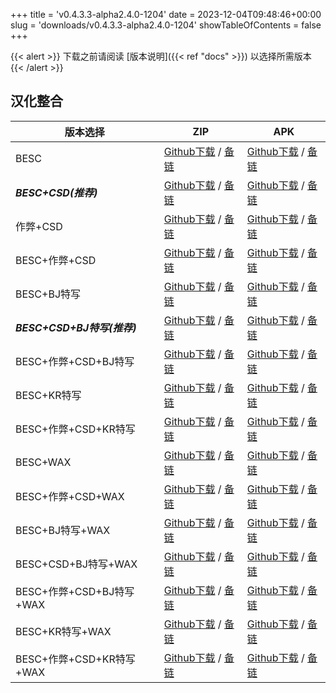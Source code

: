 
+++
title = 'v0.4.3.3-alpha2.4.0-1204'
date = 2023-12-04T09:48:46+00:00
slug = 'downloads/v0.4.3.3-alpha2.4.0-1204'
showTableOfContents = false
+++

{{< alert >}}
下载之前请阅读 [版本说明]({{< ref "docs" >}}) 以选择所需版本
{{< /alert >}}

## 汉化整合

|         版本选择          |                                                                                                                                                                              ZIP                                                                                                                                                                               |                                                                                                                                                                              APK                                                                                                                                                                               |
|---------------------------|----------------------------------------------------------------------------------------------------------------------------------------------------------------------------------------------------------------------------------------------------------------------------------------------------------------------------------------------------------------|----------------------------------------------------------------------------------------------------------------------------------------------------------------------------------------------------------------------------------------------------------------------------------------------------------------------------------------------------------------|
|BESC                       |[Github下载](https://github.com/DoL-Lyra/Lyra/releases/download/v0.4.3.3-alpha2.4.0-1204/DoL-0.4.3.3-chsmods-a2.4.0-besc-1204.zip ) / [备链](https://mirror.ghproxy.com/https://github.com/DoL-Lyra/Lyra/releases/download/v0.4.3.3-alpha2.4.0-1204/DoL-0.4.3.3-chsmods-a2.4.0-besc-1204.zip )                                                  |[Github下载](https://github.com/DoL-Lyra/Lyra/releases/download/v0.4.3.3-alpha2.4.0-1204/DoL-0.4.3.3-chsmods-a2.4.0-besc-1204.apk ) / [备链](https://mirror.ghproxy.com/https://github.com/DoL-Lyra/Lyra/releases/download/v0.4.3.3-alpha2.4.0-1204/DoL-0.4.3.3-chsmods-a2.4.0-besc-1204.apk )                                                  |
|***BESC+CSD(推荐)***       |[Github下载](https://github.com/DoL-Lyra/Lyra/releases/download/v0.4.3.3-alpha2.4.0-1204/DoL-0.4.3.3-chsmods-a2.4.0-besc-csd-1204.zip ) / [备链](https://mirror.ghproxy.com/https://github.com/DoL-Lyra/Lyra/releases/download/v0.4.3.3-alpha2.4.0-1204/DoL-0.4.3.3-chsmods-a2.4.0-besc-csd-1204.zip )                                          |[Github下载](https://github.com/DoL-Lyra/Lyra/releases/download/v0.4.3.3-alpha2.4.0-1204/DoL-0.4.3.3-chsmods-a2.4.0-besc-csd-1204.apk ) / [备链](https://mirror.ghproxy.com/https://github.com/DoL-Lyra/Lyra/releases/download/v0.4.3.3-alpha2.4.0-1204/DoL-0.4.3.3-chsmods-a2.4.0-besc-csd-1204.apk )                                          |
|作弊+CSD                   |[Github下载](https://github.com/DoL-Lyra/Lyra/releases/download/v0.4.3.3-alpha2.4.0-1204/DoL-0.4.3.3-chsmods-a2.4.0-cheat-csd-1204.zip ) / [备链](https://mirror.ghproxy.com/https://github.com/DoL-Lyra/Lyra/releases/download/v0.4.3.3-alpha2.4.0-1204/DoL-0.4.3.3-chsmods-a2.4.0-cheat-csd-1204.zip )                                        |[Github下载](https://github.com/DoL-Lyra/Lyra/releases/download/v0.4.3.3-alpha2.4.0-1204/DoL-0.4.3.3-chsmods-a2.4.0-cheat-csd-1204.apk ) / [备链](https://mirror.ghproxy.com/https://github.com/DoL-Lyra/Lyra/releases/download/v0.4.3.3-alpha2.4.0-1204/DoL-0.4.3.3-chsmods-a2.4.0-cheat-csd-1204.apk )                                        |
|BESC+作弊+CSD              |[Github下载](https://github.com/DoL-Lyra/Lyra/releases/download/v0.4.3.3-alpha2.4.0-1204/DoL-0.4.3.3-chsmods-a2.4.0-besc-cheat-csd-1204.zip ) / [备链](https://mirror.ghproxy.com/https://github.com/DoL-Lyra/Lyra/releases/download/v0.4.3.3-alpha2.4.0-1204/DoL-0.4.3.3-chsmods-a2.4.0-besc-cheat-csd-1204.zip )                              |[Github下载](https://github.com/DoL-Lyra/Lyra/releases/download/v0.4.3.3-alpha2.4.0-1204/DoL-0.4.3.3-chsmods-a2.4.0-besc-cheat-csd-1204.apk ) / [备链](https://mirror.ghproxy.com/https://github.com/DoL-Lyra/Lyra/releases/download/v0.4.3.3-alpha2.4.0-1204/DoL-0.4.3.3-chsmods-a2.4.0-besc-cheat-csd-1204.apk )                              |
|BESC+BJ特写                |[Github下载](https://github.com/DoL-Lyra/Lyra/releases/download/v0.4.3.3-alpha2.4.0-1204/DoL-0.4.3.3-chsmods-a2.4.0-besc-sideviewbj-1204.zip ) / [备链](https://mirror.ghproxy.com/https://github.com/DoL-Lyra/Lyra/releases/download/v0.4.3.3-alpha2.4.0-1204/DoL-0.4.3.3-chsmods-a2.4.0-besc-sideviewbj-1204.zip )                            |[Github下载](https://github.com/DoL-Lyra/Lyra/releases/download/v0.4.3.3-alpha2.4.0-1204/DoL-0.4.3.3-chsmods-a2.4.0-besc-sideviewbj-1204.apk ) / [备链](https://mirror.ghproxy.com/https://github.com/DoL-Lyra/Lyra/releases/download/v0.4.3.3-alpha2.4.0-1204/DoL-0.4.3.3-chsmods-a2.4.0-besc-sideviewbj-1204.apk )                            |
|***BESC+CSD+BJ特写(推荐)***|[Github下载](https://github.com/DoL-Lyra/Lyra/releases/download/v0.4.3.3-alpha2.4.0-1204/DoL-0.4.3.3-chsmods-a2.4.0-besc-csd-sideviewbj-1204.zip ) / [备链](https://mirror.ghproxy.com/https://github.com/DoL-Lyra/Lyra/releases/download/v0.4.3.3-alpha2.4.0-1204/DoL-0.4.3.3-chsmods-a2.4.0-besc-csd-sideviewbj-1204.zip )                    |[Github下载](https://github.com/DoL-Lyra/Lyra/releases/download/v0.4.3.3-alpha2.4.0-1204/DoL-0.4.3.3-chsmods-a2.4.0-besc-csd-sideviewbj-1204.apk ) / [备链](https://mirror.ghproxy.com/https://github.com/DoL-Lyra/Lyra/releases/download/v0.4.3.3-alpha2.4.0-1204/DoL-0.4.3.3-chsmods-a2.4.0-besc-csd-sideviewbj-1204.apk )                    |
|BESC+作弊+CSD+BJ特写       |[Github下载](https://github.com/DoL-Lyra/Lyra/releases/download/v0.4.3.3-alpha2.4.0-1204/DoL-0.4.3.3-chsmods-a2.4.0-besc-cheat-csd-sideviewbj-1204.zip ) / [备链](https://mirror.ghproxy.com/https://github.com/DoL-Lyra/Lyra/releases/download/v0.4.3.3-alpha2.4.0-1204/DoL-0.4.3.3-chsmods-a2.4.0-besc-cheat-csd-sideviewbj-1204.zip )        |[Github下载](https://github.com/DoL-Lyra/Lyra/releases/download/v0.4.3.3-alpha2.4.0-1204/DoL-0.4.3.3-chsmods-a2.4.0-besc-cheat-csd-sideviewbj-1204.apk ) / [备链](https://mirror.ghproxy.com/https://github.com/DoL-Lyra/Lyra/releases/download/v0.4.3.3-alpha2.4.0-1204/DoL-0.4.3.3-chsmods-a2.4.0-besc-cheat-csd-sideviewbj-1204.apk )        |
|BESC+KR特写                |[Github下载](https://github.com/DoL-Lyra/Lyra/releases/download/v0.4.3.3-alpha2.4.0-1204/DoL-0.4.3.3-chsmods-a2.4.0-besc-sideviewkr-1204.zip ) / [备链](https://mirror.ghproxy.com/https://github.com/DoL-Lyra/Lyra/releases/download/v0.4.3.3-alpha2.4.0-1204/DoL-0.4.3.3-chsmods-a2.4.0-besc-sideviewkr-1204.zip )                            |[Github下载](https://github.com/DoL-Lyra/Lyra/releases/download/v0.4.3.3-alpha2.4.0-1204/DoL-0.4.3.3-chsmods-a2.4.0-besc-sideviewkr-1204.apk ) / [备链](https://mirror.ghproxy.com/https://github.com/DoL-Lyra/Lyra/releases/download/v0.4.3.3-alpha2.4.0-1204/DoL-0.4.3.3-chsmods-a2.4.0-besc-sideviewkr-1204.apk )                            |
|BESC+作弊+CSD+KR特写       |[Github下载](https://github.com/DoL-Lyra/Lyra/releases/download/v0.4.3.3-alpha2.4.0-1204/DoL-0.4.3.3-chsmods-a2.4.0-besc-cheat-csd-sideviewkr-1204.zip ) / [备链](https://mirror.ghproxy.com/https://github.com/DoL-Lyra/Lyra/releases/download/v0.4.3.3-alpha2.4.0-1204/DoL-0.4.3.3-chsmods-a2.4.0-besc-cheat-csd-sideviewkr-1204.zip )        |[Github下载](https://github.com/DoL-Lyra/Lyra/releases/download/v0.4.3.3-alpha2.4.0-1204/DoL-0.4.3.3-chsmods-a2.4.0-besc-cheat-csd-sideviewkr-1204.apk ) / [备链](https://mirror.ghproxy.com/https://github.com/DoL-Lyra/Lyra/releases/download/v0.4.3.3-alpha2.4.0-1204/DoL-0.4.3.3-chsmods-a2.4.0-besc-cheat-csd-sideviewkr-1204.apk )        |
|BESC+WAX                   |[Github下载](https://github.com/DoL-Lyra/Lyra/releases/download/v0.4.3.3-alpha2.4.0-1204/DoL-0.4.3.3-chsmods-a2.4.0-besc-wax-1204.zip ) / [备链](https://mirror.ghproxy.com/https://github.com/DoL-Lyra/Lyra/releases/download/v0.4.3.3-alpha2.4.0-1204/DoL-0.4.3.3-chsmods-a2.4.0-besc-wax-1204.zip )                                          |[Github下载](https://github.com/DoL-Lyra/Lyra/releases/download/v0.4.3.3-alpha2.4.0-1204/DoL-0.4.3.3-chsmods-a2.4.0-besc-wax-1204.apk ) / [备链](https://mirror.ghproxy.com/https://github.com/DoL-Lyra/Lyra/releases/download/v0.4.3.3-alpha2.4.0-1204/DoL-0.4.3.3-chsmods-a2.4.0-besc-wax-1204.apk )                                          |
|BESC+作弊+CSD+WAX          |[Github下载](https://github.com/DoL-Lyra/Lyra/releases/download/v0.4.3.3-alpha2.4.0-1204/DoL-0.4.3.3-chsmods-a2.4.0-besc-wax-cheat-csd-1204.zip ) / [备链](https://mirror.ghproxy.com/https://github.com/DoL-Lyra/Lyra/releases/download/v0.4.3.3-alpha2.4.0-1204/DoL-0.4.3.3-chsmods-a2.4.0-besc-wax-cheat-csd-1204.zip )                      |[Github下载](https://github.com/DoL-Lyra/Lyra/releases/download/v0.4.3.3-alpha2.4.0-1204/DoL-0.4.3.3-chsmods-a2.4.0-besc-wax-cheat-csd-1204.apk ) / [备链](https://mirror.ghproxy.com/https://github.com/DoL-Lyra/Lyra/releases/download/v0.4.3.3-alpha2.4.0-1204/DoL-0.4.3.3-chsmods-a2.4.0-besc-wax-cheat-csd-1204.apk )                      |
|BESC+BJ特写+WAX            |[Github下载](https://github.com/DoL-Lyra/Lyra/releases/download/v0.4.3.3-alpha2.4.0-1204/DoL-0.4.3.3-chsmods-a2.4.0-besc-wax-sideviewbj-1204.zip ) / [备链](https://mirror.ghproxy.com/https://github.com/DoL-Lyra/Lyra/releases/download/v0.4.3.3-alpha2.4.0-1204/DoL-0.4.3.3-chsmods-a2.4.0-besc-wax-sideviewbj-1204.zip )                    |[Github下载](https://github.com/DoL-Lyra/Lyra/releases/download/v0.4.3.3-alpha2.4.0-1204/DoL-0.4.3.3-chsmods-a2.4.0-besc-wax-sideviewbj-1204.apk ) / [备链](https://mirror.ghproxy.com/https://github.com/DoL-Lyra/Lyra/releases/download/v0.4.3.3-alpha2.4.0-1204/DoL-0.4.3.3-chsmods-a2.4.0-besc-wax-sideviewbj-1204.apk )                    |
|BESC+CSD+BJ特写+WAX        |[Github下载](https://github.com/DoL-Lyra/Lyra/releases/download/v0.4.3.3-alpha2.4.0-1204/DoL-0.4.3.3-chsmods-a2.4.0-besc-wax-csd-sideviewbj-1204.zip ) / [备链](https://mirror.ghproxy.com/https://github.com/DoL-Lyra/Lyra/releases/download/v0.4.3.3-alpha2.4.0-1204/DoL-0.4.3.3-chsmods-a2.4.0-besc-wax-csd-sideviewbj-1204.zip )            |[Github下载](https://github.com/DoL-Lyra/Lyra/releases/download/v0.4.3.3-alpha2.4.0-1204/DoL-0.4.3.3-chsmods-a2.4.0-besc-wax-csd-sideviewbj-1204.apk ) / [备链](https://mirror.ghproxy.com/https://github.com/DoL-Lyra/Lyra/releases/download/v0.4.3.3-alpha2.4.0-1204/DoL-0.4.3.3-chsmods-a2.4.0-besc-wax-csd-sideviewbj-1204.apk )            |
|BESC+作弊+CSD+BJ特写+WAX   |[Github下载](https://github.com/DoL-Lyra/Lyra/releases/download/v0.4.3.3-alpha2.4.0-1204/DoL-0.4.3.3-chsmods-a2.4.0-besc-wax-cheat-csd-sideviewbj-1204.zip ) / [备链](https://mirror.ghproxy.com/https://github.com/DoL-Lyra/Lyra/releases/download/v0.4.3.3-alpha2.4.0-1204/DoL-0.4.3.3-chsmods-a2.4.0-besc-wax-cheat-csd-sideviewbj-1204.zip )|[Github下载](https://github.com/DoL-Lyra/Lyra/releases/download/v0.4.3.3-alpha2.4.0-1204/DoL-0.4.3.3-chsmods-a2.4.0-besc-wax-cheat-csd-sideviewbj-1204.apk ) / [备链](https://mirror.ghproxy.com/https://github.com/DoL-Lyra/Lyra/releases/download/v0.4.3.3-alpha2.4.0-1204/DoL-0.4.3.3-chsmods-a2.4.0-besc-wax-cheat-csd-sideviewbj-1204.apk )|
|BESC+KR特写+WAX            |[Github下载](https://github.com/DoL-Lyra/Lyra/releases/download/v0.4.3.3-alpha2.4.0-1204/DoL-0.4.3.3-chsmods-a2.4.0-besc-wax-sideviewkr-1204.zip ) / [备链](https://mirror.ghproxy.com/https://github.com/DoL-Lyra/Lyra/releases/download/v0.4.3.3-alpha2.4.0-1204/DoL-0.4.3.3-chsmods-a2.4.0-besc-wax-sideviewkr-1204.zip )                    |[Github下载](https://github.com/DoL-Lyra/Lyra/releases/download/v0.4.3.3-alpha2.4.0-1204/DoL-0.4.3.3-chsmods-a2.4.0-besc-wax-sideviewkr-1204.apk ) / [备链](https://mirror.ghproxy.com/https://github.com/DoL-Lyra/Lyra/releases/download/v0.4.3.3-alpha2.4.0-1204/DoL-0.4.3.3-chsmods-a2.4.0-besc-wax-sideviewkr-1204.apk )                    |
|BESC+作弊+CSD+KR特写+WAX   |[Github下载](https://github.com/DoL-Lyra/Lyra/releases/download/v0.4.3.3-alpha2.4.0-1204/DoL-0.4.3.3-chsmods-a2.4.0-besc-wax-cheat-csd-sideviewkr-1204.zip ) / [备链](https://mirror.ghproxy.com/https://github.com/DoL-Lyra/Lyra/releases/download/v0.4.3.3-alpha2.4.0-1204/DoL-0.4.3.3-chsmods-a2.4.0-besc-wax-cheat-csd-sideviewkr-1204.zip )|[Github下载](https://github.com/DoL-Lyra/Lyra/releases/download/v0.4.3.3-alpha2.4.0-1204/DoL-0.4.3.3-chsmods-a2.4.0-besc-wax-cheat-csd-sideviewkr-1204.apk ) / [备链](https://mirror.ghproxy.com/https://github.com/DoL-Lyra/Lyra/releases/download/v0.4.3.3-alpha2.4.0-1204/DoL-0.4.3.3-chsmods-a2.4.0-besc-wax-cheat-csd-sideviewkr-1204.apk )|
